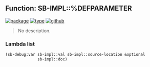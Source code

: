 ## Function: SB-IMPL::%DEFPARAMETER
[![package](https://img.shields.io/badge/Package-SB--IMPL-5f9ea0.svg?style=social&colorA=999999)](../) [![type](https://img.shields.io/badge/Type-Function-5f9ea0.svg?style=social&colorA=999999)](../#function) [![github](https://img.shields.io/badge/GitHub-View_the_source-5f9ea0.svg?style=social&colorA=999999&logo=github)](https://github.com/sbcl/sbcl/blob/master/src/code/defboot.lisp/) 

> No description.

### Lambda list
```cl
(sb-debug:var sb-impl::val sb-impl::source-location &optional
              sb-impl::doc)
```
